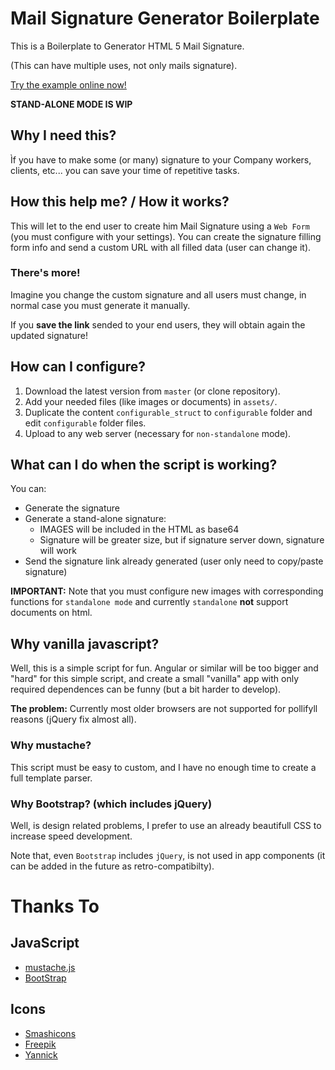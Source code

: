 ﻿# Mail Signature Generator Boilerplate

This is a Boilerplate to Generator HTML 5 Mail Signature.

(This can have multiple uses, not only mails signature).

[Try the example online now!](https://protocolnebula.github.io/Mail-Signature-Generator-Boilerplate-JS/index.html)

**STAND-ALONE MODE IS WIP**

## Why I need this?

Ìf you have to make some (or many) signature to your Company workers, clients, etc... you can save
your time of repetitive tasks.

## How this help me? / How it works?

This will let to the end user to create him Mail Signature using a `Web Form` (you must configure with your settings).
You can create the signature filling form info and send a custom URL with all filled data (user can change it).

### There's more!

Imagine you change the custom signature and all users must change, in normal case you must generate it manually.

If you **save the link** sended to your end users, they will obtain again the updated signature!

## How can I configure?

1. Download the latest version from `master` (or clone repository).
2. Add your needed files (like images or documents) in `assets/`.
3. Duplicate the content `configurable_struct` to `configurable` folder and edit `configurable` folder files.
4. Upload to any web server (necessary for `non-standalone` mode).

## What can I do when the script is working?

You can:

- Generate the signature
- Generate a stand-alone signature:
  - IMAGES will be included in the HTML as base64
  - Signature will be greater size, but if signature server down, signature will work
- Send the signature link already generated (user only need to copy/paste signature)

**IMPORTANT:** Note that you must configure new images with corresponding functions for `standalone mode` 
and currently `standalone` **not** support documents on html.

## Why vanilla javascript?

Well, this is a simple script for fun. Angular or similar will be too bigger and "hard" for this simple script, and create a small "vanilla" app with only required dependences can be funny (but a bit harder to develop).

**The problem:** Currently most older browsers are not supported for pollifyll reasons (jQuery fix almost all).

### Why mustache?

This script must be easy to custom, and I have no enough time to create a full template parser.

### Why Bootstrap? (which includes jQuery)

Well, is design related problems, I prefer to use an already beautifull CSS to increase speed development.

Note that, even `Bootstrap` includes `jQuery`, is not used in app components (it can be added in the future as retro-compatibilty).


# Thanks To

## JavaScript

- [mustache.js](https://github.com/janl/mustache.js)
- [BootStrap](https://getbootstrap.com)

## Icons

- [Smashicons](https://www.flaticon.com/authors/smashicons)
- [Freepik](http://www.freepik.com)
- [Yannick](https://www.flaticon.com/authors/yannick)